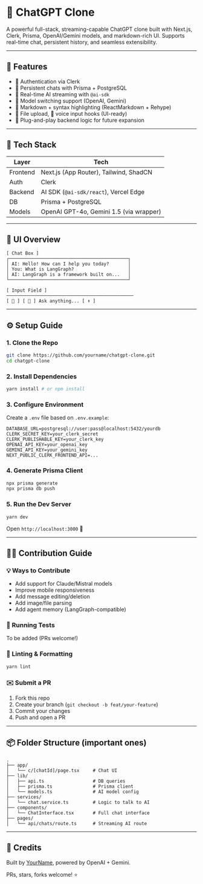 # 💬 ChatGPT Clone

A powerful full-stack, streaming-capable ChatGPT clone built with Next.js, Clerk, Prisma, OpenAI/Gemini models, and markdown-rich UI. Supports real-time chat, persistent history, and seamless extensibility.

---

## 🚀 Features

* 🔐 Authentication via Clerk
* 💾 Persistent chats with Prisma + PostgreSQL
* 💬 Real-time AI streaming with `@ai-sdk`
* 🤖 Model switching support (OpenAI, Gemini)
* 🎨 Markdown + syntax highlighting (ReactMarkdown + Rehype)
* 📎 File upload, 🎤 voice input hooks (UI-ready)
* 🧪 Plug-and-play backend logic for future expansion

---

## 🧰 Tech Stack

| Layer    | Tech                                    |
| -------- | --------------------------------------- |
| Frontend | Next.js (App Router), Tailwind, ShadCN  |
| Auth     | Clerk                                   |
| Backend  | AI SDK (`@ai-sdk/react`), Vercel Edge   |
| DB       | Prisma + PostgreSQL                     |
| Models   | OpenAI GPT-4o, Gemini 1.5 (via wrapper) |

---

## 📸 UI Overview

```
[ Chat Box ]
┌────────────────────────────────────────────┐
│ AI: Hello! How can I help you today?       │
│ You: What is LangGraph?                    │
│ AI: LangGraph is a framework built on...   │
└────────────────────────────────────────────┘

[ Input Field ]
───────────────────────────────────────────────
[ 📎 ] [ 🎤 ] Ask anything... [ ⬆️ ]
```

---

## ⚙️ Setup Guide

### 1. Clone the Repo

```bash
git clone https://github.com/yourname/chatgpt-clone.git
cd chatgpt-clone
```

### 2. Install Dependencies

```bash
yarn install # or npm install
```

### 3. Configure Environment

Create a `.env` file based on `.env.example`:

```env
DATABASE_URL=postgresql://user:pass@localhost:5432/yourdb
CLERK_SECRET_KEY=your_clerk_secret
CLERK_PUBLISHABLE_KEY=your_clerk_key
OPENAI_API_KEY=your_openai_key
GEMINI_API_KEY=your_gemini_key
NEXT_PUBLIC_CLERK_FRONTEND_API=...
```

### 4. Generate Prisma Client

```bash
npx prisma generate
npx prisma db push
```

### 5. Run the Dev Server

```bash
yarn dev
```

Open `http://localhost:3000` 🎉

---

## 🧑‍💻 Contribution Guide

### 💡 Ways to Contribute

* Add support for Claude/Mistral models
* Improve mobile responsiveness
* Add message editing/deletion
* Add image/file parsing
* Add agent memory (LangGraph-compatible)

### 🧪 Running Tests

To be added (PRs welcome!)

### 🧼 Linting & Formatting

```bash
yarn lint
```

### ✉️ Submit a PR

1. Fork this repo
2. Create your branch (`git checkout -b feat/your-feature`)
3. Commit your changes
4. Push and open a PR

---

## 📦 Folder Structure (important ones)

```
.
├── app/
│   └── c/[chatId]/page.tsx     # Chat UI
├── lib/
│   ├── api.ts                  # DB queries
│   ├── prisma.ts               # Prisma client
│   └── models.ts               # AI model config
├── services/
│   └── chat.service.ts         # Logic to talk to AI
├── components/
│   └── ChatInterface.tsx       # Full chat interface
├── pages/
│   └── api/chats/route.ts      # Streaming AI route
```

---

## 🤝 Credits

Built by [YourName](https://github.com/yourname), powered by OpenAI + Gemini.

PRs, stars, forks welcome! ⭐
